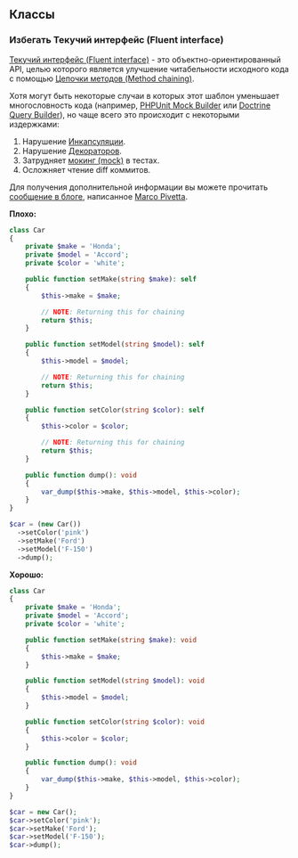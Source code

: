 ## Классы

### Избегать Текучий интерфейс \(Fluent interface\)

[Текучий интерфейс (Fluent interface)](https://ru.wikipedia.org/wiki/Fluent_interface) - это объектно-ориентированный API, целью которого является улучшение читабельности исходного кода с помощью [Цепочки методов (Method chaining)](https://en.wikipedia.org/wiki/Method_chaining).

Хотя могут быть некоторые случаи в которых этот шаблон уменьшает многословность кода \(например, [PHPUnit Mock Builder](https://phpunit.de/manual/current/en/test-doubles.html) или [Doctrine Query Builder](http://docs.doctrine-project.org/projects/doctrine-dbal/en/latest/reference/query-builder.html)\), но чаще всего это происходит с некоторыми издержками:

1. Нарушение [Инкапсуляции](https://ru.wikipedia.org/wiki/Инкапсуляция_(программирование)).
2. Нарушение [Декораторов](https://ru.wikipedia.org/wiki/Декоратор_(шаблон_проектирования)).
3. Затрудняет [мокинг (mock)](https://ru.wikipedia.org/wiki/Mock-объект) в тестах.
4. Осложняет чтение diff коммитов.

Для получения дополнительной информации вы можете прочитать [сообщение в блоге](https://ocramius.github.io/blog/fluent-interfaces-are-evil/), написанное [Marco Pivetta](https://github.com/Ocramius).

**Плохо:**

```php
class Car
{
    private $make = 'Honda';
    private $model = 'Accord';
    private $color = 'white';

    public function setMake(string $make): self
    {
        $this->make = $make;

        // NOTE: Returning this for chaining
        return $this;
    }

    public function setModel(string $model): self
    {
        $this->model = $model;

        // NOTE: Returning this for chaining
        return $this;
    }

    public function setColor(string $color): self
    {
        $this->color = $color;

        // NOTE: Returning this for chaining
        return $this;
    }

    public function dump(): void
    {
        var_dump($this->make, $this->model, $this->color);
    }
}

$car = (new Car())
  ->setColor('pink')
  ->setMake('Ford')
  ->setModel('F-150')
  ->dump();
```

**Хорошо:**

```php
class Car
{
    private $make = 'Honda';
    private $model = 'Accord';
    private $color = 'white';

    public function setMake(string $make): void
    {
        $this->make = $make;
    }

    public function setModel(string $model): void
    {
        $this->model = $model;
    }

    public function setColor(string $color): void
    {
        $this->color = $color;
    }

    public function dump(): void
    {
        var_dump($this->make, $this->model, $this->color);
    }
}

$car = new Car();
$car->setColor('pink');
$car->setMake('Ford');
$car->setModel('F-150');
$car->dump();
```